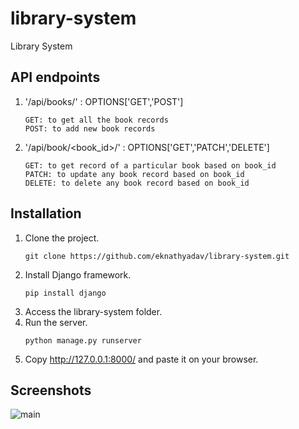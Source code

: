# library-system
Library System

## API endpoints
1. '/api/books/' : OPTIONS['GET','POST']

    ```
    GET: to get all the book records
    POST: to add new book records
    ```
    
2. '/api/book/<book_id>/' : OPTIONS['GET','PATCH','DELETE']

    ```
    GET: to get record of a particular book based on book_id
    PATCH: to update any book record based on book_id
    DELETE: to delete any book record based on book_id
    ```

## Installation
1. Clone the project.
   ```
   git clone https://github.com/eknathyadav/library-system.git
   ```
2. Install Django framework.
   ```
   pip install django
   ```
3. Access the library-system folder.
4. Run the server.
   ```
   python manage.py runserver
   ```
5. Copy http://127.0.0.1:8000/ and paste it on your browser.

## Screenshots

![main](https://user-images.githubusercontent.com/48616375/175518911-3ceb0167-827b-4a92-97cf-b5198e716840.PNG)




